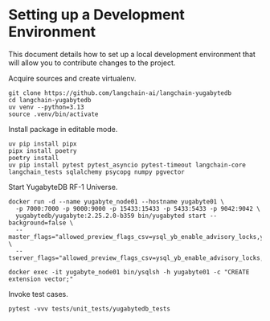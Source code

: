 # Setting up a Development Environment

This document details how to set up a local development environment that will
allow you to contribute changes to the project.

Acquire sources and create virtualenv.
```shell
git clone https://github.com/langchain-ai/langchain-yugabytedb
cd langchain-yugabytedb
uv venv --python=3.13
source .venv/bin/activate
```

Install package in editable mode.
```shell
uv pip install pipx  
pipx install poetry
poetry install
uv pip install pytest pytest_asyncio pytest-timeout langchain-core langchain_tests sqlalchemy psycopg numpy pgvector
```

Start YugabyteDB RF-1 Universe.
```shell
docker run -d --name yugabyte_node01 --hostname yugabyte01 \
  -p 7000:7000 -p 9000:9000 -p 15433:15433 -p 5433:5433 -p 9042:9042 \
  yugabytedb/yugabyte:2.25.2.0-b359 bin/yugabyted start --background=false \
  --master_flags="allowed_preview_flags_csv=ysql_yb_enable_advisory_locks,ysql_yb_enable_advisory_locks=true" \
  --tserver_flags="allowed_preview_flags_csv=ysql_yb_enable_advisory_locks,ysql_yb_enable_advisory_locks=true"

docker exec -it yugabyte_node01 bin/ysqlsh -h yugabyte01 -c "CREATE extension vector;"
```

Invoke test cases.
```shell
pytest -vvv tests/unit_tests/yugabytedb_tests
```
